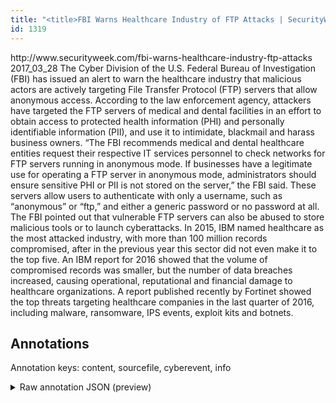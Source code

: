 ```yaml
---
title: "<title>FBI Warns Healthcare Industry of FTP Attacks | SecurityWeek.Com</title>"
id: 1319
---
```


<title>FBI Warns Healthcare Industry of FTP Attacks | SecurityWeek.Com</title>
<source> http://www.securityweek.com/fbi-warns-healthcare-industry-ftp-attacks </source>
<date> 2017_03_28 </date>
<text>
The Cyber Division of the U.S. Federal Bureau of Investigation (FBI) has issued an alert to warn the healthcare industry that malicious actors are actively targeting File Transfer Protocol (FTP) servers that allow anonymous access.
According to the law enforcement agency, attackers have targeted the FTP servers of medical and dental facilities in an effort to obtain access to protected health information (PHI) and personally identifiable information (PII), and use it to intimidate, blackmail and harass business owners.
“The FBI recommends medical and dental healthcare entities request their respective IT services personnel to check networks for FTP servers running in anonymous mode.
If businesses have a legitimate use for operating a FTP server in anonymous mode, administrators should ensure sensitive PHI or PII is not stored on the server,” the FBI said.
These servers allow users to authenticate with only a username, such as “anonymous” or “ftp,” and either a generic password or no password at all.
The FBI pointed out that vulnerable FTP servers can also be abused to store malicious tools or to launch cyberattacks.
In 2015, IBM named healthcare as the most attacked industry, with more than 100 million records compromised, after in the previous year this sector did not even make it to the top five.
An IBM report for 2016 showed that the volume of compromised records was smaller, but the number of data breaches increased, causing operational, reputational and financial damage to healthcare organizations.
A report published recently by Fortinet showed the top threats targeting healthcare companies in the last quarter of 2016, including malware, ransomware, IPS events, exploit kits and botnets.
</text>



## Annotations

Annotation keys: content, sourcefile, cyberevent, info

<details>
<summary>Raw annotation JSON (preview)</summary>

```json
{
  "content": "The Cyber Division of the U.S. Federal Bureau of Investigation (FBI) has issued an alert to warn the healthcare industry that malicious actors are actively targeting File Transfer Protocol (FTP) servers that allow anonymous access. According to the law enforcement agency, attackers have targeted the FTP servers of medical and dental facilities in an effort to obtain access to protected health information (PHI) and personally identifiable information (PII), and use it to intimidate, blackmail and harass business owners. \u201cThe FBI recommends medical and dental healthcare entities request their respective IT services personnel to check networks for FTP servers running in anonymous mode. If businesses have a legitimate use for operating a FTP server in anonymous mode, administrators should ensure sensitive PHI or PII is not stored on the server,\u201d the FBI said. These servers allow users to authenticate with only a username, such as \u201canonymous\u201d or \u201cftp,\u201d and either a generic password or no password at all. The FBI pointed out that vulnerable FTP servers can also be abused to store malicious tools or to launch cyberattacks. In 2015, IBM named healthcare as the most attacked industry, with more than 100 million records compromised, after in the previous year this sector did not even make it to the top five. An IBM report for 2016 showed that the volume of compromised records was smaller, but the number of data breaches increased, causing operational, reputational and financial damage to healthcare organizations. A report published recently by Fortinet showed the top threats targeting healthcare companies in the last quarter of 2016, including malware, ransomware, IPS events, exploit kits and botnets",
  "sourcefile": "1319.txt",
  "cyberevent": {
    "hopper": [
      {
        "index": 0,
        "events": [
          {
            "index": "E2",
            "type": "Attack",
            "realis": "Actual",
            "nugget": {
              "startOffset": 1230,
              "index": "T8",
              "endOffset": 1241,
              "text": "compromised"
            },
            "argument": [
              {
                "index": "T9",
                "text": "records",
                "endOffset": 1229,
                "role": {
                  "type": "Compromised-Data"
                },
                "startOffset": 1222,
                "type": "Data"
              },
              {
                "index": "T11",
                "external_reference": {
                  "wikidataid": "Q27711137"
                },
                "endOffset": 1163,
                "role": {
                  "type": "Victim"
                },
                "text": "healthcare",
                "startOffset": 1153,
                "type": "Organization"
              },
              {
                "index": "T12",
                "text": "2015",
                "endOffset": 1141,
                "role": {
                  "type": "Time"
                },
                "startOffset": 1137,
                "type": "Time"
              },
              {
                "index": "T10",
                "text": "100 million",
                "endOffset": 1221,
                "role": {
                  "type": "Number-of-Data"
                },
                "startOffset": 1210,
                "type": "Number"
              }
            ],
            "subtype": "Databreach"
          }
        ]
      },
      {
        "index": 1,
        "events": [
          {
            "index": "E1",
            "type": "Attack",
            "realis": "Actual",
            "nugget": {
              "startOffset": 362,
              "index": "T2",
              "endOffset": 375,
              "text": "obtain access"
            },
            "argument": [
              {
                "index": "T3",
                "text": "personally identifiable information (PII)",
               
```
</details>
